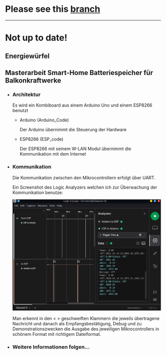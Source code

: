 # Please see this [branch](https://github.com/PaulusElektrus/energy_cube/tree/Old_Prototype_RaspberryPi)

---------------------------------------------------------------------------------------------------------

# Not up to date!

## Energiewürfel

## Masterarbeit Smart-Home Batteriespeicher für Balkonkraftwerke

- ### Architektur

    Es wird ein Kombiboard aus einem Arduino Uno und einem ESP8266 benutzt

    - Arduino (Arduino_Code)

        Der Arduino übernimmt die Steuerung der Hardware

    - ESP8266 (ESP_code)

        Der ESP8266 mit seinem W-LAN Modul übernimmt die Kommunikation mit dem Internet

- ### Kommunikation

    Die Kommunikation zwischen den Mikrocontrollern erfolgt über UART. 

    Ein Screenshot des Logic Analyzers welchen ich zur Überwachung der Kommunikation benutze:

    ![Screenshot](Arduino_ESP_Communication.png)

    Man erkennt in den < > geschweiften Klammern die jeweils übertragene Nachricht und danach als Empfangsbestätigung, Debug und zu Demonstrationszwecken die Ausgabe des jeweiligen Mikrocontrollers in schönem Format mit richtigem Dateiformat.

- ### Weitere Informationen folgen...
